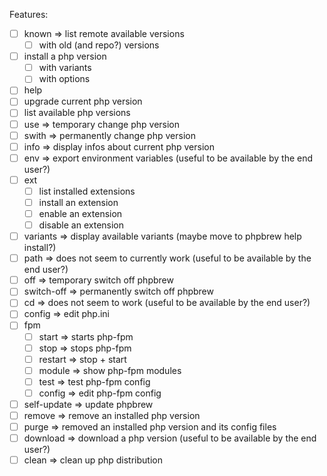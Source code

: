Features:

* [ ] known => list remote available versions
  * [ ] with old (and repo?) versions
* [ ] install a php version
  * [ ] with variants
  * [ ] with options
* [ ] help
* [ ] upgrade current php version
* [ ] list available php versions
* [ ] use => temporary change php version
* [ ] swith => permanently change php version
* [ ] info => display infos about current php version
* [ ] env => export environment variables (useful to be available by the
  end user?)
* [ ] ext
  * [ ] list installed extensions
  * [ ] install an extension
  * [ ] enable an extension
  * [ ] disable an extension
* [ ] variants => display available variants (maybe move to phpbrew help
  install?)
* [ ] path => does not seem to currently work (useful to be available by the end
  user?)
* [ ] off => temporary switch off phpbrew
* [ ] switch-off => permanently switch off phpbrew
* [ ] cd => does not seem to work (useful to be available by the end
  user?)
* [ ] config => edit php.ini
* [ ] fpm
  * [ ] start => starts php-fpm
  * [ ] stop => stops php-fpm
  * [ ] restart => stop + start
  * [ ] module => show php-fpm modules
  * [ ] test => test php-fpm config
  * [ ] config => edit php-fpm config
* [ ] self-update => update phpbrew
* [ ] remove => remove an installed php version
* [ ] purge => removed an installed php version and its config files
* [ ] download => download a php version (useful to be available by the
  end user?)
* [ ] clean => clean up php distribution
